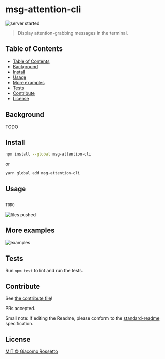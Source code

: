 # msg-attention-cli

![server started](https://f.cloud.github.com/assets/51505/1282112/017bbcda-2f6e-11e3-9d36-8fadd1a7fa16.png)

> Display attention-grabbing messages in the terminal.

## Table of Contents

- [Table of Contents](#table-of-contents)
- [Background](#background)
- [Install](#install)
- [Usage](#usage)
- [More examples](#more-examples)
- [Tests](#tests)
- [Contribute](#contribute)
- [License](#license)

## Background

TODO

## Install

```bash
npm install --global msg-attention-cli
```

or

```bash
yarn global add msg-attention-cli
```

## Usage

```js

TODO

```

![files pushed](https://f.cloud.github.com/assets/51505/1282110/fd11ea48-2f6d-11e3-8aa3-099db5da6ac5.png)


## More examples

![examples](https://f.cloud.github.com/assets/51505/1282921/5cd6325a-2f7c-11e3-946a-b69f92a2180b.png)

## Tests
Run `npm test` to lint and run the tests.

## Contribute

See [the contribute file](contribute.md)!

PRs accepted.

Small note: If editing the Readme, please conform to the [standard-readme](https://github.com/RichardLitt/standard-readme) specification.

## License

[MIT © Giacomo Rossetto](../LICENSE)
